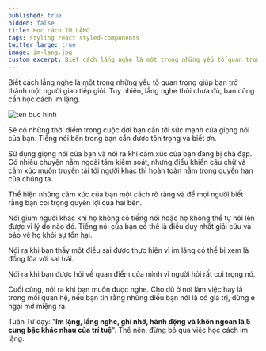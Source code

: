 ```yaml
---
published: true
hidden: false
title: Học cách IM LẶNG
tags: styling react styled-components
twitter_large: true
image: im-lang.jpg
custom_excerpt: Biết cách lắng nghe là một trong những yếu tố quan trọng giúp bạn trở thành một người giao tiếp giỏi. Tuy nhiên, lắng nghe thôi chưa đủ, bạn cũng cần học cách im lặng.
---
```


Biết cách lắng nghe là một trong những yếu tố quan trọng giúp bạn trở thành một người giao tiếp giỏi. Tuy nhiên, lắng nghe thôi chưa đủ, bạn cũng cần học cách im lặng.

![ten buc hinh](http://www.daotaoquocte.com/wp-content/uploads/2017/08/hoc-cach-im-lang-600x400.jpg "ten buc hinh")

Sẽ có những thời điểm trong cuộc đời bạn cần tới sức mạnh của giọng nói của bạn. Tiếng nói bên trong bạn cần được tôn trọng và biết ơn.

Sử dụng giọng nói của bạn và nói ra khi cảm xúc của bạn đang bị chà đạp. Có nhiều chuyện nằm ngoài tầm kiểm soát, nhưng điểu khiển câu chữ và cảm xúc muốn truyền tải tới người khác thì hoàn toàn nằm trong quyền hạn của chúng ta.

Thể hiện những cảm xúc của bạn một cách rõ ràng và để mọi người biết rằng bạn coi trọng quyền lợi của hai bên.

Nói giùm người khác khi họ không có tiếng nói hoặc họ không thể tự nói lên được vì lý do nào đó. Tiếng nói của bạn có thể là điều duy nhất giải cứu và bảo vệ họ khỏi sự tổn hại.

Nói ra khi bạn thấy một điều sai được thực hiện vì im lặng có thể bị xem là đồng lõa với sai trái.

Nói ra khi bạn được hỏi về quan điểm của mình vì người hỏi rất coi trọng nó.

Cuối cùng, nói ra khi bạn muốn được nghe. Cho dù ở nơi làm việc hay là trong mối quan hệ, nếu bạn tin rằng những điều bạn nói là có giá trị, đừng e ngại mở miệng ra.

Tuân Tử dạy: "**Im lặng, lắng nghe, ghi nhớ, hành động và khôn ngoan là 5 cung bậc khác nhau của trí tuệ**". Thế nên, đừng bỏ qua việc học cách im lặng.

